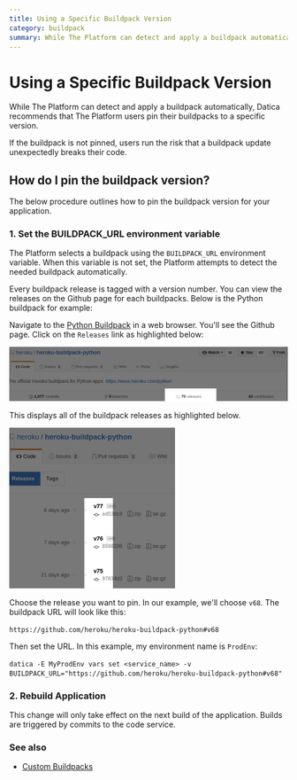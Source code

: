 ```yaml
---
title: Using a Specific Buildpack Version
category: buildpack
summary: While The Platform can detect and apply a buildpack automatically, Datica recommends that The Platform users pin their buildpacks to a specific version.
---
```


# Using a Specific Buildpack Version
While The Platform can detect and apply a buildpack automatically, Datica recommends that The Platform users pin their buildpacks to a specific version.

If the buildpack is not pinned, users run the risk that a buildpack update unexpectedly breaks their code.

## How do I pin the buildpack version?
The below procedure outlines how to pin the buildpack version for your application.

### 1. Set the BUILDPACK_URL environment variable
The Platform selects a buildpack using the `BUILDPACK_URL` environment variable. When this variable is not set, the Platform attempts to detect the needed buildpack automatically.

Every buildpack release is tagged with a version number. You can view the releases on the Github page for each buildpacks. Below is the Python buildpack for example:

Navigate to the [Python Buildpack](https://github.com/heroku/heroku-buildpack-python) in a web browser. You'll see the Github page. Click on the `Releases` link as highlighted below:

![Python](images/buildpack_release_frontpage.png)

This displays all of the buildpack releases as highlighted below.

![Python_Releases](images/buildpack_release_github.png)

Choose the release you want to pin. In our example, we'll choose `v68`. The buildpack URL will look like this:

`https://github.com/heroku/heroku-buildpack-python#v68`

Then set the URL. In this example, my environment name is `ProdEnv`:

`datica -E MyProdEnv vars set <service_name> -v BUILDPACK_URL="https://github.com/heroku/heroku-buildpack-python#v68"`

### 2. Rebuild Application
This change will only take effect on the next build of the application. Builds are triggered by commits to the code service.

### See also
* [Custom Buildpacks](/compliant-cloud/articles/buildpacks-custom)